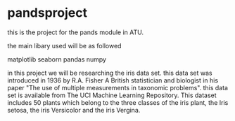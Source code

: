 # pandsproject

this is the project for the pands module in ATU. 

the main libary used will be as followed 

matplotlib
seaborn
pandas 
numpy 


in this project we will be researching the iris data set. this data set was introduced in 1936 by R.A. Fisher A British statistician and biologist in his paper "The use of multiple measurements in taxonomic problems". this data set is available from The UCI Machine Learning Repository. This dataset includes 50 plants which belong to the three classes of the iris plant, the Iris setosa, the iris Versicolor and the iris Vergina. 